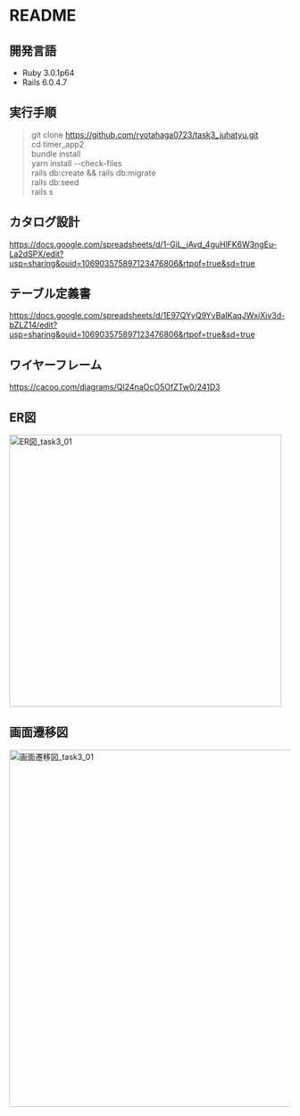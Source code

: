 # README

## 開発言語
- Ruby 3.0.1p64
- Rails 6.0.4.7

## 実行手順
> git clone https://github.com/ryotahaga0723/task3_juhatyu.git   
> cd timer_app2   
> bundle install  
> yarn install --check-files  
> rails db:create && rails db:migrate  
> rails db:seed  
> rails s

## カタログ設計
https://docs.google.com/spreadsheets/d/1-GiL_jAvd_4guHlFK6W3ngEu-La2dSPX/edit?usp=sharing&ouid=106903575897123476806&rtpof=true&sd=true

## テーブル定義書
https://docs.google.com/spreadsheets/d/1E97QYyQ9YvBaIKaqJWxiXiv3d-bZLZ14/edit?usp=sharing&ouid=106903575897123476806&rtpof=true&sd=true

## ワイヤーフレーム
https://cacoo.com/diagrams/QI24naOcO5OfZTw0/241D3

## ER図
<img width="487" alt="ER図_task3_01" src="https://user-images.githubusercontent.com/102888155/172563996-4a65e371-ea69-4188-8ad8-6cc8caf3902f.png">

## 画面遷移図
<img width="639" alt="画面遷移図_task3_01" src="https://user-images.githubusercontent.com/102888155/172564031-8dfdafe0-7c2e-4140-b272-a8f0a22fbbda.png">
